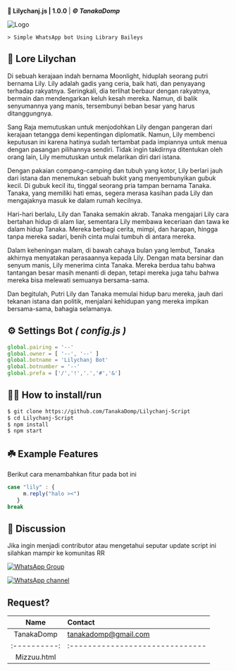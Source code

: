 **🐝 Lilychanj.js | 1.0.0** | ***© TanakaDomp***

![Logo](https://files.catbox.moe/rdyhja.jpg)

```> Simple WhatsApp bot Using Library Baileys```

## 📕 Lore Lilychan

Di sebuah kerajaan indah bernama Moonlight, hiduplah seorang putri bernama Lily. Lily adalah gadis yang ceria, baik hati, dan penyayang terhadap rakyatnya. Seringkali, dia terlihat berbaur dengan rakyatnya, bermain dan mendengarkan keluh kesah mereka. Namun, di balik senyumannya yang manis, tersembunyi beban besar yang harus ditanggungnya.

Sang Raja memutuskan untuk menjodohkan Lily dengan pangeran dari kerajaan tetangga demi kepentingan diplomatik. Namun, Lily membenci keputusan ini karena hatinya sudah tertambat pada impiannya untuk menua dengan pasangan pilihannya sendiri. Tidak ingin takdirnya ditentukan oleh orang lain, Lily memutuskan untuk melarikan diri dari istana.

Dengan pakaian compang-camping dan tubuh yang kotor, Lily berlari jauh dari istana dan menemukan sebuah bukit yang menyembunyikan gubuk kecil. Di gubuk kecil itu, tinggal seorang pria tampan bernama Tanaka. Tanaka, yang memiliki hati emas, segera merasa kasihan pada Lily dan mengajaknya masuk ke dalam rumah kecilnya.

Hari-hari berlalu, Lily dan Tanaka semakin akrab. Tanaka mengajari Lily cara bertahan hidup di alam liar, sementara Lily membawa keceriaan dan tawa ke dalam hidup Tanaka. Mereka berbagi cerita, mimpi, dan harapan, hingga tanpa mereka sadari, benih cinta mulai tumbuh di antara mereka.

Dalam keheningan malam, di bawah cahaya bulan yang lembut, Tanaka akhirnya menyatakan perasaannya kepada Lily. Dengan mata bersinar dan senyum manis, Lily menerima cinta Tanaka. Mereka berdua tahu bahwa tantangan besar masih menanti di depan, tetapi mereka juga tahu bahwa mereka bisa melewati semuanya bersama-sama.

Dan begitulah, Putri Lily dan Tanaka memulai hidup baru mereka, jauh dari tekanan istana dan politik, menjalani kehidupan yang mereka impikan bersama-sama, bahagia selamanya.

## ⚙️ Settings Bot ***( config.js )***

```javascript
global.pairing = '--'
global.owner = [ '--', '--' ]
global.botname = 'Lilychanj Bot'
global.botnumber = '--'
global.prefa = ['/','!','.','#','&']
```


## 👨‍💻 How to install/run


```bash
$ git clone https://github.com/TanakaDomp/Lilychanj-Script
$ cd Lilychanj-Script
$ npm install
$ npm start
```

## ☘️ Example Features
Berikut cara menambahkan fitur pada bot ini

```javascript
case "lily" : {
     m.reply("halo ><")
   }
break
```


## 📢 Discussion 
Jika ingin menjadi contributor atau mengetahui seputar update script ini silahkan mampir ke komunitas RR

[![WhatsApp Group](https://img.shields.io/badge/WhatsApp%20Group-25D366?style=for-the-badge&logo=whatsapp&logoColor=white)](https://chat.whatsapp.com/DrqZxEeI8v9H83ynYvkVOP)

[![WhatsApp channel](https://img.shields.io/badge/WhatsApp%20Channel-25D366?style=for-the-badge&logo=whatsapp&logoColor=white)](https://whatsapp.com/channel/0029VaW25g5F1YlKczMRmd1h)

## Request?

|     Name     | Contact                         |
| :----------: | :------------------------------ |
| TanakaDomp | tanakadomp@gmail.com |
| :----------: | :------------------------------ |
| Mizzuu.html | | diouy91@gmail.com |
